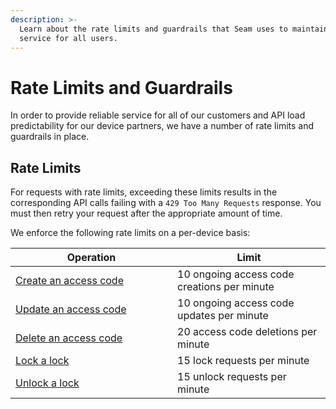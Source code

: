 ```yaml
---
description: >-
  Learn about the rate limits and guardrails that Seam uses to maintain reliable
  service for all users.
---
```


# Rate Limits and Guardrails

In order to provide reliable service for all of our customers and API load predictability for our device partners, we have a number of rate limits and guardrails in place.

## Rate Limits

For requests with rate limits, exceeding these limits results in the corresponding API calls failing with a `429 Too Many Requests` response. You must then retry your request after the appropriate amount of time.

We enforce the following rate limits on a per-device basis:

<table><thead><tr><th width="243">Operation</th><th>Limit</th></tr></thead><tbody><tr><td><a href="../api-clients/access_codes/create.md">Create an access code</a></td><td>10 ongoing access code creations per minute</td></tr><tr><td><a href="../api-clients/access-codes/update.md">Update an access code</a></td><td>10 ongoing access code updates per minute</td></tr><tr><td><a href="../api-clients/access-codes/delete.md">Delete an access code</a></td><td>20 access code deletions per minute</td></tr><tr><td><a href="../api-clients/locks/lock_door.md">Lock a lock</a></td><td>15 lock requests per minute</td></tr><tr><td><a href="../api-clients/locks/unlock_door.md">Unlock a lock</a></td><td>15 unlock requests per minute</td></tr></tbody></table>

